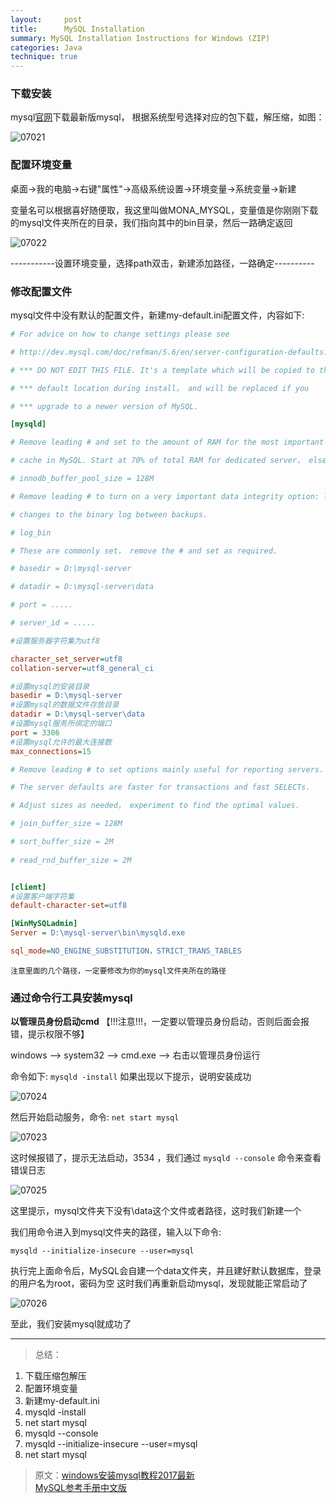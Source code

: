 ```yaml
---
layout:     post
title:      MySQL Installation 
summary: MySQL Installation Instructions for Windows (ZIP)
categories: Java
technique: true
---
```


### 下载安装

mysql[官网](https://dev.mysql.com/downloads/mysql/)下载最新版mysql， 根据系统型号选择对应的包下载，解压缩，如图：

![07021](https://raw.githubusercontent.com/Selenamona/Selenamona.github.io/master/assets/images/07021.jpg)
 
### 配置环境变量

桌面→我的电脑→右键"属性"→高级系统设置→环境变量→系统变量→新建

变量名可以根据喜好随便取，我这里叫做MONA_MYSQL，变量值是你刚刚下载的mysql文件夹所在的目录，我们指向其中的bin目录，然后一路确定返回

![07022](https://raw.githubusercontent.com/Selenamona/Selenamona.github.io/master/assets/images/07022.jpg)
 
 -----------设置环境变量，选择path双击，新建添加路径，一路确定----------

### 修改配置文件

mysql文件中没有默认的配置文件，新建my-default.ini配置文件，内容如下:      

```ini      
# For advice on how to change settings please see             

# http://dev.mysql.com/doc/refman/5.6/en/server-configuration-defaults.html  

# *** DO NOT EDIT THIS FILE. It's a template which will be copied to the  

# *** default location during install， and will be replaced if you   

# *** upgrade to a newer version of MySQL.                    

[mysqld]      

# Remove leading # and set to the amount of RAM for the most important data   

# cache in MySQL. Start at 70% of total RAM for dedicated server， else 10%. 

# innodb_buffer_pool_size = 128M      

# Remove leading # to turn on a very important data integrity option: logging 

# changes to the binary log between backups.      

# log_bin      

# These are commonly set， remove the # and set as required.      

# basedir = D:\mysql-server      

# datadir = D:\mysql-server\data  

# port = .....      

# server_id = .....      

#设置服务器字符集为utf8      

character_set_server=utf8      
collation-server=utf8_general_ci      

#设置mysql的安装目录      
basedir = D:\mysql-server      
#设置mysql的数据文件存放目录      
datadir = D:\mysql-server\data      
#设置mysql服务所绑定的端口      
port = 3306      
#设置mysql允许的最大连接数      
max_connections=15      

# Remove leading # to set options mainly useful for reporting servers.      

# The server defaults are faster for transactions and fast SELECTs.  

# Adjust sizes as needed， experiment to find the optimal values.  

# join_buffer_size = 128M      

# sort_buffer_size = 2M    
  
# read_rnd_buffer_size = 2M      


[client]          
#设置客户端字符集      
default-character-set=utf8      

[WinMySQLadmin]      
Server = D:\mysql-server\bin\mysqld.exe      

sql_mode=NO_ENGINE_SUBSTITUTION，STRICT_TRANS_TABLES      

```

`注意里面的几个路径，一定要修改为你的mysql文件夹所在的路径`
 
 
### 通过命令行工具安装mysql

**以管理员身份启动cmd** 【!!!注意!!!，一定要以管理员身份启动，否则后面会报错，提示权限不够】

windows ——> system32 ——> cmd.exe ——> 右击以管理员身份运行

命令如下:  `mysqld -install`  如果出现以下提示，说明安装成功

![07024](https://raw.githubusercontent.com/Selenamona/Selenamona.github.io/master/assets/images/07024.jpg)
  
然后开始启动服务，命令: `net start mysql` 

![07023](https://raw.githubusercontent.com/Selenamona/Selenamona.github.io/master/assets/images/07023.jpg)
  
这时候报错了，提示无法启动，3534 ，我们通过 `mysqld --console` 命令来查看错误日志

![07025](https://raw.githubusercontent.com/Selenamona/Selenamona.github.io/master/assets/images/07025.jpg)
   
这里提示，mysql文件夹下没有\data这个文件或者路径，这时我们新建一个

我们用命令进入到mysql文件夹的路径，输入以下命令:

`mysqld --initialize-insecure --user=mysql`

执行完上面命令后，MySQL会自建一个data文件夹，并且建好默认数据库，登录的用户名为root，密码为空
这时我们再重新启动mysql，发现就能正常启动了

![07026](https://raw.githubusercontent.com/Selenamona/Selenamona.github.io/master/assets/images/07026.jpg)

至此，我们安装mysql就成功了

**************************************

> 总结：   
1. 下载压缩包解压
2. 配置环境变量
3. 新建my-default.ini
4. mysqld -install
5. net start mysql
6. mysqld --console
7. mysqld --initialize-insecure --user=mysql
8. net start mysql



> 原文：[windows安装mysql教程2017最新](https://blog.csdn.net/u013283787/article/details/76599794)  
> [MySQL参考手册中文版](https://juejin.im/entry/59bd3e2ef265da064c384c9a#Loading_Data_into_a_Table)